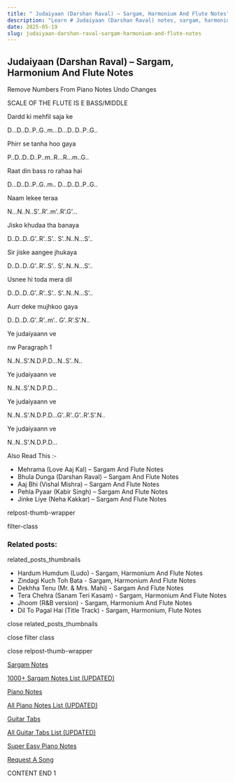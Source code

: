 ```yaml
---
title: " Judaiyaan (Darshan Raval) – Sargam, Harmonium And Flute Notes"
description: "Learn # Judaiyaan (Darshan Raval) notes, sargam, harmonium notations and flute notes. Easy step-by-step tutorial for beginners."
date: 2025-05-19
slug: judaiyaan-darshan-raval-sargam-harmonium-and-flute-notes
---
```


## Judaiyaan (Darshan Raval) – Sargam, Harmonium And Flute Notes

Remove Numbers From Piano Notes
Undo Changes

SCALE OF THE FLUTE IS E BASS/MIDDLE

Dardd ki mehfil saja ke

D…D..D..P..G..m…D…D..D..P..G..

Phirr se tanha hoo gaya

P..D..D..D..P..m..R…R…m..G..

Raat din bass ro rahaa hai

D…D..D..P..G..m.. D…D..D..P..G..

Naam lekee teraa

N…N..N..S’..R’..m’..R’.G’…

Jisko khudaa tha banaya

D..D..D..G’..R’..S’.. S’..N..N…S’..

Sir jiske aangee jhukaya

D..D..D..G’..R’..S’.. S’..N..N…S’..

Usnee hi toda mera dil

D..D..D..G’..R’..S’.. S’..N..N…S’..

Aurr deke mujhkoo gaya

D..D..D..G’..R’..m’.. G’..R’.S’.N..

Ye judaiyaann ve

nw Paragraph 1

N..N..S’.N.D.P.D…N..S’..N..

Ye judaiyaann ve

N..N..S’.N.D.P.D…

Ye judaiyaann ve

N..N..S’.N.D.P.D…G’..R’..G’..R’.S’.N..

Ye judaiyaann ve

N..N..S’.N.D.P.D…

Also Read This :-

- Mehrama (Love Aaj Kal) – Sargam And Flute Notes
- Bhula Dunga (Darshan Raval) – Sargam And Flute Notes
- Aaj Bhi (Vishal Mishra) – Sargam And Flute Notes
- Pehla Pyaar (Kabir Singh) – Sargam And Flute Notes
- Jinke Liye (Neha Kakkar) – Sargam And Flute Notes

relpost-thumb-wrapper

filter-class

### Related posts:

related_posts_thumbnails

- Hardum Humdum (Ludo) - Sargam, Harmonium And Flute Notes
- Zindagi Kuch Toh Bata - Sargam, Harmonium And Flute Notes
- Dekhha Tenu (Mr. & Mrs. Mahi) - Sargam And Flute Notes
- Tera Chehra (Sanam Teri Kasam) - Sargam, Harmonium And Flute Notes
- Jhoom (R&B version) - Sargam, Harmonium And Flute Notes
- Dil To Pagal Hai (Title Track) - Sargam, Harmonium, Flute Notes

close related_posts_thumbnails

close filter class

close relpost-thumb-wrapper

[Sargam Notes](/sargam-notes.html)

[1000+ Sargam Notes List (UPDATED)](/all-songs-list-sargam-notes.html)

[Piano Notes](/piano-notes.html)

[All Piano Notes List (UPDATED)](/all-songs-list-piano-notes.html)

[Guitar Tabs](/guitar-tabs.html)

[All Guitar Tabs List (UPDATED)](/all-songs-list-guitar-tabs.html)

[Super Easy Piano Notes](https://studywall.in/)

[Request A Song](/request-a-song.html)

CONTENT END 1
